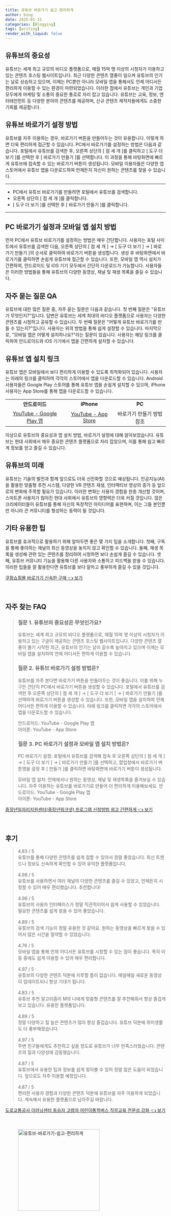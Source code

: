```yaml
---
title: 유튜브 바로가기 쉽고 편리하게
author: bing
date: 2025-01-31
categories: [Blogging]
tags: [writing]
render_with_liquid: false
---
```



<h2 id='유튜브의 중요성'>유튜브의 중요성</h2>

<p>유튜브는 세계 최고 규모의 비디오 플랫폼으로, 매월 15억 명 이상의 시청자가 이용하고 있는 콘텐츠 호스팅 웹사이트입니다. 최근 다양한 콘텐츠 열풍이 일으켜 유튜브의 인기는 날로 상승하고 있으며, 이제는 PC뿐만 아니라 모바일 앱을 통해서도 언제 어디서든 편리하게 이용할 수 있는 환경이 마련되었습니다. 이러한 점에서 유튜브는 개인과 기업 모두에게 마케팅 및 소통의 중요한 통로로 자리 잡고 있습니다. 유튜브는 교육, 정보, 엔터테인먼트 등 다양한 분야의 콘텐츠를 제공하며, 신규 콘텐츠 제작자들에게도 소중한 기회를 제공합니다.</p>

<h2 id='유튜브 바로가기 설정 방법'>유튜브 바로가기 설정 방법</h2>

<p>유튜브를 자주 이용하는 경우, 바로가기 버튼을 만들어두는 것이 유용합니다. 이렇게 하면 더욱 편리하게 접근할 수 있습니다. PC에서 바로가기를 설정하는 방법은 다음과 같습니다. 포털에서 유튜브를 검색한 후, 오른쪽 상단의 [ 점 세 개 ]를 클릭하고 [ 도구 더 보기 ]를 선택한 후 [ 바로가기 만들기 ]를 선택합니다. 이 과정을 통해 바탕화면에 빠르게 유튜브에 접속할 수 있는 바로가기 버튼이 생성됩니다. 모바일 이용자들은 다양한 앱스토어에서 유튜브 앱을 다운로드하여 언제든지 자신이 원하는 콘텐츠를 찾을 수 있습니다.</p>

<hr />

<ul>
    <li>PC에서 유튜브 바로가기를 만들려면 포털에서 유튜브를 검색합니다.</li>
    <li>오른쪽 상단의 [ 점 세 개 ]를 클릭합니다.</li>
    <li>[ 도구 더 보기 ]를 선택한 후 [ 바로가기 만들기 ]를 클릭합니다.</li>
</ul>

<hr />

<h2 id='PC 바로가기 설정과 모바일 앱 설치 방법'>PC 바로가기 설정과 모바일 앱 설치 방법</h2>

<p>먼저 PC에서 유튜브 바로가기를 설정하는 방법은 매우 간단합니다. 사용자는 포털 사이트에서 유튜브를 검색한 다음, 오른쪽 상단의 [ 점 세 개 ] → [ 도구 더 보기 ] → [ 바로가기 만들기 ]의 순서로 클릭하여 바로가기 버튼을 생성합니다. 생성 후 바탕화면에서 바로가기를 클릭하면 손쉽게 유튜브에 접근할 수 있습니다. 또한, 모바일 앱 역시 설치가 간편하여, 안드로이드 및 iOS 기기 모두에서 간단히 다운로드가 가능합니다. 사용자들은 이러한 방법들을 통해 유튜브의 다양한 동영상, 채널 및 재생 목록을 즐길 수 있습니다.</p>

<h2 id='자주 묻는 질문 QA'>자주 묻는 질문 QA</h2>

<p>유튜브에 대한 많은 질문 중, 자주 묻는 질문은 다음과 같습니다. 첫 번째 질문은 "유튜브가 무엇인지?"입니다. 답변은 유튜브는 세계 최대의 비디오 플랫폼으로 사용자는 다양한 콘텐츠를 시청하고 공유할 수 있습니다. 두 번째 질문은 "어떻게 유튜브 바로가기를 만들 수 있는지?"입니다. 사용자는 위의 방법을 통해 쉽게 설정할 수 있습니다. 마지막으로, "모바일 앱은 어떻게 설치하나요?"라는 질문이 있습니다. 사용자는 해당 링크를 클릭하여 안드로이드와 iOS 기기에서 앱을 간편하게 설치할 수 있습니다.</p>

<h2 id='유튜브 앱 설치 링크'>유튜브 앱 설치 링크</h2>

<p>유튜브 앱은 모바일에서 보다 편리하게 이용할 수 있도록 최적화되어 있습니다. 사용자는 아래의 링크를 클릭하여 각각의 스토어에서 앱을 다운로드할 수 있습니다. Android 사용자들은 Google Play 스토어를 통해 유튜브 앱을 손쉽게 설치할 수 있으며, iPhone 사용자는 App Store를 통해 앱을 다운로드할 수 있습니다.</p>

<table>
    <tr>
        <td style="text-align: center; height: 17px;"><b>안드로이드</b></td>
        <td style="text-align: center; height: 17px;"><b>iPhone</b></td>
        <td style="text-align: center; height: 17px;"><b>PC</b></td>
    </tr>
    <tr>
        <td style="text-align: center; height: 17px;"><a href="https://play.google.com/store/apps/details?id=com.google.android.youtube">YouTube - Google Play 앱</a></td>
        <td style="text-align: center; height: 17px;"><a href="https://apps.apple.com/app/youtube/id544007664">YouTube - App Store</a></td>
        <td style="text-align: center; height: 17px;">바로가기 만들기 방법 참조</td>
    </tr>
</table>

<p>이상으로 유튜브의 중요성과 앱 설치 방법, 바로가기 설정에 대해 알아보았습니다. 유튜브는 현대 사회에서 매우 중요한 콘텐츠 플랫폼으로 자리 잡았으며, 이를 통해 쉽고 빠르게 정보를 얻고 즐길 수 있습니다.</p>

<h2 id='유튜브의 미래'>유튜브의 미래</h2>

<p>유튜브는 기술의 발전과 함께 앞으로도 더욱 선진화할 것으로 예상됩니다. 인공지능(AI)을 활용한 맞춤형 추천 시스템, 다양한 VR 콘텐츠 재생, 인터랙티브 영상의 증가 등 앞으로의 변화에 주목할 필요가 있습니다. 이러한 변화는 사용자 경험을 한층 개선할 것이며, 스마트폰 사용자가 많아진 현대 사회에서 유튜브의 영향력은 더욱 커질 것입니다. 많은 크리에이터들이 유튜브를 통해 자신의 독창적인 아이디어를 표현하며, 이는 그들 본인뿐만 아니라 큰 커뮤니티를 형성하는 동력이 될 것입니다.</p>

<h2 id='기타 유용한 팁'>기타 유용한 팁</h2>

<p>유튜브를 효과적으로 활용하기 위해 알아두면 좋은 몇 가지 팁을 소개합니다. 첫째, 구독을 통해 좋아하는 채널의 최신 동영상을 놓치지 않고 확인할 수 있습니다. 둘째, 재생 목록을 생성해 관련 있는 콘텐츠를 정리하여 시청하면 보다 손쉽게 즐길 수 있습니다. 셋째, 유튜브 커뮤니티 기능을 활용해 다른 사용자와 소통하고 피드백을 받을 수 있습니다. 이러한 팁들을 잘 활용한다면 유튜브를 보다 알차고 풍부하게 즐길 수 있을 것입니다.</p>


<p><a class="click-button" title="쿠팡쇼핑몰 바로가기 신속한 구매" href="https://yellowplanner.github.io/posts/%EC%BF%A0%ED%8C%A1%EC%87%BC%ED%95%91%EB%AA%B0-%EB%B0%94%EB%A1%9C%EA%B0%80%EA%B8%B0-%EC%8B%A0%EC%86%8D%ED%95%9C-%EA%B5%AC%EB%A7%A4/" rel="dofollow">쿠팡쇼핑몰 바로가기 신속한 구매 👈 보기</a></p><br>
<h2 id='자주_찾는_FAQ'>자주 찾는 FAQ</h2>
<div itemscope="" itemtype="https://schema.org/FAQPage"> 
<blockquote> 
<div itemscope="" itemprop="mainEntity" itemtype="https://schema.org/Question"> 
<h3 itemprop="name">질문 1. 유튜브의 중요성은 무엇인가요?</h3> 
<div itemscope="" itemprop="acceptedAnswer" itemtype="https://schema.org/Answer"> 
<span itemprop="text"> 
<p>유튜브는 세계 최고 규모의 비디오 플랫폼으로, 매월 15억 명 이상의 시청자가 이용하고 있는 구글이 제공하는 콘텐츠 호스팅 웹사이트입니다. 다양한 콘텐츠 열풍이 불기 시작한 최근, 유튜브의 인기는 날이 갈수록 높아지고 있으며 이제는 모바일 앱을 설치하여 언제 어디서든 편하게 이용할 수 있습니다.</p> 
</span> 
</div> 
</div> 
<div itemscope="" itemprop="mainEntity" itemtype="https://schema.org/Question"> 
<h3 itemprop="name">질문 2. 유튜브 바로가기 설정 방법은?</h3> 
<div itemscope="" itemprop="acceptedAnswer" itemtype="https://schema.org/Answer"> 
<span itemprop="text"> 
<p>유튜브를 자주 본다면 바로가기 버튼을 만들어두는 것이 좋습니다. 이를 위해 누구든 간단히 PC에서 바로가기 버튼을 생성할 수 있습니다. 포털에서 유튜브를 검색한 후 오른쪽 상단의 [ 점 세 개 ] → [ 도구 더 보기 ] → [ 바로가기 만들기 ]를 선택하여 바로가기 버튼을 생성할 수 있습니다. 또한, 모바일 앱을 설치하여 언제 어디서든 편하게 이용할 수 있습니다. 아래 링크를 클릭하면 각각의 스토어에서 앱을 다운로드할 수 있습니다.</p> 
<p>안드로이드: YouTube - Google Play 앱<br>아이폰: YouTube - App Store</p>
</span> 
</div> 
</div> 
<div itemscope="" itemprop="mainEntity" itemtype="https://schema.org/Question"> 
<h3 itemprop="name">질문 3. PC 바로가기 설정과 모바일 앱 설치 방법은?</h3> 
<div itemscope="" itemprop="acceptedAnswer" itemtype="https://schema.org/Answer"> 
<span itemprop="text"> 
<p>PC 바로가기 설정: 포털에서 유튜브를 검색해 접속 후 오른쪽 상단의 [ 점 세 개 ] → [ 도구 더 보기 ] → [ 바로가기 만들기 ]를 선택하고, 팝업창에서 바로가기 버튼명을 설정 후 [ 만들기 ]를 클릭하면 바탕화면에 바로가기 버튼이 생성됩니다.</p> 
<p>모바일 앱 설치: 언제에서나 원하는 동영상, 채널 및 재생목록을 즐겨보실 수 있습니다. 자주 이용하는 유튜브를 바로가기로 만들어 더 편리하게 이용해보세요. 안드로이드: YouTube - Google Play 앱<br>아이폰: YouTube - App Store</p>
</span> 
</div> 
</div> 
</blockquote> 
</div>
<p><a class="click-button" title="중장년일자리지원센터(중장년워크넷) 프로그램 신청방법 쉽고 간편하게" href="https://yellowplanner.github.io/posts/%EC%A4%91%EC%9E%A5%EB%85%84%EC%9D%BC%EC%9E%90%EB%A6%AC%EC%A7%80%EC%9B%90%EC%84%BC%ED%84%B0(%EC%A4%91%EC%9E%A5%EB%85%84%EC%9B%8C%ED%81%AC%EB%84%B7)-%ED%94%84%EB%A1%9C%EA%B7%B8%EB%9E%A8-%EC%8B%A0%EC%B2%AD%EB%B0%A9%EB%B2%95-%EC%89%BD%EA%B3%A0-%EA%B0%84%ED%8E%B8%ED%95%98%EA%B2%8C/" rel="dofollow">중장년일자리지원센터(중장년워크넷) 프로그램 신청방법 쉽고 간편하게 👈 보기</a></p><br>
<h2 id='후기'>후기</h2>
<div itemscope itemtype="https://schema.org/Product">
  <blockquote>
  <div itemprop="review" itemscope itemtype="https://schema.org/Review">
      <div itemprop="reviewRating" itemscope itemtype="https://schema.org/Rating"> <span itemprop="ratingValue">4.83</span> / <span itemprop="bestRating">5</span> </div>
      <span itemprop="reviewBody">유튜브를 통해 다양한 콘텐츠를 쉽게 접할 수 있어서 정말 좋았습니다. 최신 트렌드나 정보도 신속하게 확인할 수 있어 유익한 플랫폼입니다.</span>
  </div>
  <br>
  <div itemprop="review" itemscope itemtype="https://schema.org/Review">
      <div itemprop="reviewRating" itemscope itemtype="https://schema.org/Rating"> <span itemprop="ratingValue">4.98</span> / <span itemprop="bestRating">5</span> </div>
      <span itemprop="reviewBody">유튜브를 사용하면서 여러 채널의 다양한 콘텐츠를 즐길 수 있었고, 언제든지 시청할 수 있어 매우 편리했습니다. 추천합니다!</span>
  </div>
  <br>
  <div itemprop="review" itemscope itemtype="https://schema.org/Review">
      <div itemprop="reviewRating" itemscope itemtype="https://schema.org/Rating"> <span itemprop="ratingValue">4.96</span> / <span itemprop="bestRating">5</span> </div>
      <span itemprop="reviewBody">유튜브의 사용자 인터페이스가 정말 직관적이어서 쉽게 사용할 수 있었습니다. 필요한 콘텐츠를 쉽게 찾을 수 있어 좋았습니다.</span>
  </div>
  <br>
  <div itemprop="review" itemscope itemtype="https://schema.org/Review">
      <div itemprop="reviewRating" itemscope itemtype="https://schema.org/Rating"> <span itemprop="ratingValue">4.89</span> / <span itemprop="bestRating">5</span> </div>
      <span itemprop="reviewBody">유튜브의 검색 기능이 정말 유용한 것 같아요. 원하는 동영상을 빠르게 찾을 수 있어서 많은 시간을 절약할 수 있었습니다.</span>
  </div>
  <br>
  <div itemprop="review" itemscope itemtype="https://schema.org/Review">
      <div itemprop="reviewRating" itemscope itemtype="https://schema.org/Rating"> <span itemprop="ratingValue">4.76</span> / <span itemprop="bestRating">5</span> </div>
      <span itemprop="reviewBody">모바일 앱을 통해 언제 어디서든 유튜브를 시청할 수 있는 점이 좋습니다. 특히 이동 중에도 쉽게 이용할 수 있어 매우 편리합니다.</span>
  </div>
  <br>
  <div itemprop="review" itemscope itemtype="https://schema.org/Review">
      <div itemprop="reviewRating" itemscope itemtype="https://schema.org/Rating"> <span itemprop="ratingValue">4.97</span> / <span itemprop="bestRating">5</span> </div>
      <span itemprop="reviewBody">유튜브의 다양한 콘텐츠 덕분에 지루할 틈이 없습니다. 매일매일 새로운 동영상이 업데이트되니 항상 기대가 됩니다.</span>
  </div>
  <br>
  <div itemprop="review" itemscope itemtype="https://schema.org/Review">
      <div itemprop="reviewRating" itemscope itemtype="https://schema.org/Rating"> <span itemprop="ratingValue">4.83</span> / <span itemprop="bestRating">5</span> </div>
      <span itemprop="reviewBody">유튜브 추천 알고리즘이 M의 나에게 맞춤형 콘텐츠를 잘 추천해줘서 항상 즐겁게 보고 있습니다. 유용한 플랫폼입니다.</span>
  </div>
  <br>
  <div itemprop="review" itemscope itemtype="https://schema.org/Review">
      <div itemprop="reviewRating" itemscope itemtype="https://schema.org/Rating"> <span itemprop="ratingValue">4.89</span> / <span itemprop="bestRating">5</span> </div>
      <span itemprop="reviewBody">정말 다양하고 질 높은 콘텐츠가 많아 항상 즐겁습니다. 유튜브 덕분에 취미생활도 더 풍부해졌습니다.</span>
  </div>
  <br>
  <div itemprop="review" itemscope itemtype="https://schema.org/Review">
      <div itemprop="reviewRating" itemscope itemtype="https://schema.org/Rating"> <span itemprop="ratingValue">4.97</span> / <span itemprop="bestRating">5</span> </div>
      <span itemprop="reviewBody">주변 친구들에게도 추천하고 싶을 정도로 유튜브가 너무 만족스러웠습니다. 콘텐츠의 질과 다양성에 감동했습니다.</span>
  </div>
  <br>
  <div itemprop="review" itemscope itemtype="https://schema.org/Review">
      <div itemprop="reviewRating" itemscope itemtype="https://schema.org/Rating"> <span itemprop="ratingValue">4.87</span> / <span itemprop="bestRating">5</span> </div>
      <span itemprop="reviewBody">유튜브에서 유용한 팁과 정보를 쉽게 찾아볼 수 있어 정말 많은 도움이 되었습니다. 앞으로도 자주 이용할 예정입니다.</span>
  </div>
  <br>
  <div itemprop="review" itemscope itemtype="https://schema.org/Review">
      <div itemprop="reviewRating" itemscope itemtype="https://schema.org/Rating"> <span itemprop="ratingValue">4.87</span> / <span itemprop="bestRating">5</span> </div>
      <span itemprop="reviewBody">편리한 사용자 경험과 다양한 콘텐츠 덕분에 유튜브를 자주 이용하게 되었습니다. 계속해서 유용한 플랫폼으로 남아주길 바랍니다.</span>
  </div>
  </blockquote>
</div>
<p><a class="click-button" title="도로교통공사 이러닝센터 동승자 고령자 어린이통학버스 직무교육 전문성 강화" href="https://yellowplanner.github.io/posts/%EB%8F%84%EB%A1%9C%EA%B5%90%ED%86%B5%EA%B3%B5%EC%82%AC-%EC%9D%B4%EB%9F%AC%EB%8B%9D%EC%84%BC%ED%84%B0-%EB%8F%99%EC%8A%B9%EC%9E%90-%EA%B3%A0%EB%A0%B9%EC%9E%90-%EC%96%B4%EB%A6%B0%EC%9D%B4%ED%86%B5%ED%95%99%EB%B2%84%EC%8A%A4-%EC%A7%81%EB%AC%B4%EA%B5%90%EC%9C%A1-%EC%A0%84%EB%AC%B8%EC%84%B1-%EA%B0%95%ED%99%94/" rel="dofollow">도로교통공사 이러닝센터 동승자 고령자 어린이통학버스 직무교육 전문성 강화 👈 보기</a></p><br>
<figure class="image"><img src="https://yellowplanner.github.io/assets/img/thumbnail/유튜브-바로가기-쉽고-편리하게.webp" alt="유튜브-바로가기-쉽고-편리하게" width="256" height="256"></figure>